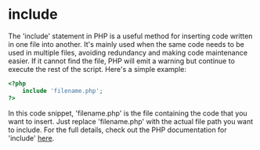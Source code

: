 # include

The 'include' statement in PHP is a useful method for inserting code written in one file into another. It's mainly used when the same code needs to be used in multiple files, avoiding redundancy and making code maintenance easier. If it cannot find the file, PHP will emit a warning but continue to execute the rest of the script. Here's a simple example:

```php
<?php
    include 'filename.php';
?>
```

In this code snippet, 'filename.php' is the file containing the code that you want to insert. Just replace 'filename.php' with the actual file path you want to include. For the full details, check out the PHP documentation for 'include' [here](https://www.php.net/manual/en/function.include.php).